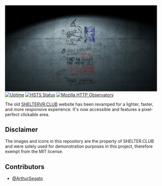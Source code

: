 [![Website](.github/assets/banner.png)](https://sheltervr.club/)
[![Uptime](https://img.shields.io/website?url=https%3A%2F%2Fsheltervr.club)](https://img.shields.io/website?url=https%3A%2F%2Fsheltervr.club)
[![HSTS Status](https://img.shields.io/hsts/preload/sheltervr.club)](https://img.shields.io/hsts/preload/sheltervr.club)
[![Mozilla HTTP Observatory](https://img.shields.io/mozilla-observatory/grade/sheltervr.club?publish)](https://img.shields.io/mozilla-observatory/grade/sheltervr.club?publish)

The old [SHELTERVR.CLUB](https://sheltervr.club/) website has been revamped for a lighter, faster, and more responsive experience. It's now accessible and features a pixel-perfect clickable area.

## Disclaimer

The images and icons in this repository are the property of SHELTER.CLUB and were solely used for demonstration purposes in this project, therefore exempt from the MIT license.

## Contributors

- [@ArthurSegato](https://github.com/ArthurSegato)
